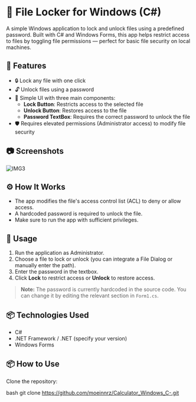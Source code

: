 # 🔐 File Locker for Windows (C#)

A simple Windows application to lock and unlock files using a predefined password. Built with C# and Windows Forms, this app helps restrict access to files by toggling file permissions — perfect for basic file security on local machines.

## 🚀 Features

- 🔒 Lock any file with one click
- 🔓 Unlock files using a password
- 🧠 Simple UI with three main components:
  - **Lock Button**: Restricts access to the selected file
  - **Unlock Button**: Restores access to the file
  - **Password TextBox**: Requires the correct password to unlock the file
- 🛡️ Requires elevated permissions (Administrator access) to modify file security

## 📷 Screenshots
![IMG3](https://github.com/user-attachments/assets/aa388e4a-da56-43c3-88e0-4311ae87cfbd)

## ⚙️ How It Works

- The app modifies the file's access control list (ACL) to deny or allow access.
- A hardcoded password is required to unlock the file.
- Make sure to run the app with sufficient privileges.

## 📝 Usage

1. Run the application as Administrator.
2. Choose a file to lock or unlock (you can integrate a File Dialog or manually enter the path).
3. Enter the password in the textbox.
4. Click **Lock** to restrict access or **Unlock** to restore access.

> **Note:** The password is currently hardcoded in the source code. You can change it by editing the relevant section in `Form1.cs`.

## 📦 Technologies Used

- C#
- .NET Framework / .NET (specify your version)
- Windows Forms

## 📦 How to Use

Clone the repository:

bash
git clone https://github.com/moeinnrz/Calculator_Windows_C-.git
